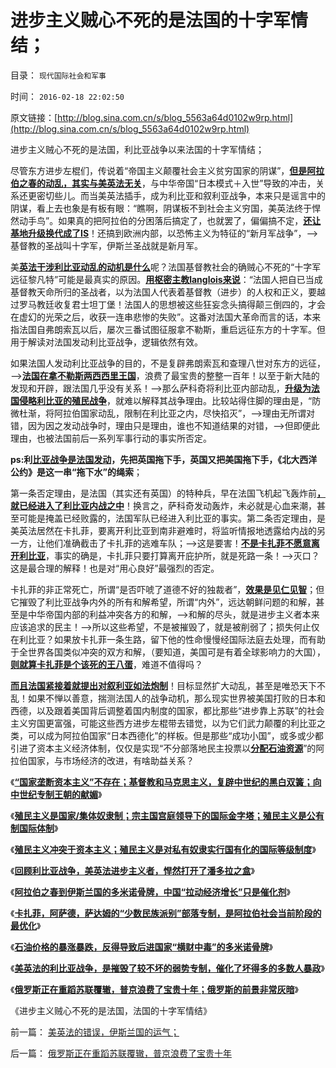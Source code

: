 # 进步主义贼心不死的是法国的十字军情结；

目录： `现代国际社会和军事` 

时间： `2016-02-18 22:02:50` 

原文链接：[http://blog.sina.com.cn/s/blog_5563a64d0102w9rp.html](http://blog.sina.com.cn/s/blog_5563a64d0102w9rp.html)

进步主义贼心不死的是法国，利比亚战争以来法国的十字军情结；

尽管东方进步左棍们，传说着“帝国主义颠覆社会主义贫穷国家的阴谋”，[**但是阿拉伯之春的动乱，其实与美英法无关**](http://darthvad.blog.sohu.com/250213556.html)，与中华帝国“日本模式＋入世”导致的冲击，关系还更密切些儿。而当美英法插手，成为利比亚和叙利亚战争，本来只是谣言中的阴谋，看上去也象是有板有眼：“瞧啊，阴谋板不到社会主义穷国，美英法终于悍然动手鸟”。如果真的把阿拉伯的分困落后搞定了，也就罢了，偏偏搞不定，[**还让基地升级换代成了IS**](../../../2011/4/18/“阿拉伯人内政”和伊斯兰帝国.md)！还搞到欧洲内部，以恐怖主义为特征的“新月军战争”，——>基督教的圣战叫十字军，伊斯兰圣战就是新月军。

美[**英法干涉利比亚动乱的动机是什么**](../../../2015/9/28/重放阿拉伯之春，美英法进步主义干涉的十字军；.md)呢？法国基督教社会的确贼心不死的“十字军远征黎凡特”可能是最真实的原因。[**用枢密主教langlois来说**](../../../2011/8/31/君权神授的进步性，法国式的“为人民服务”.md)：“法国人把自已当成基督教天命所归的圣战者，以为法国人代表着基督教（进步）的人权和正义，要越过罗马教廷收复君士坦丁堡！法国人的思想被这些狂妄念头搞得颠三倒四的，才会在虚幻的光荣之后，收获一连串悲惨的失败”。这番对法国大革命而言的话，本来指法国自弗朗索瓦以后，屡次三番试图征服拿不勒斯，重启远征东方的十字军。但用于解读对法国发动利比亚战争，逻辑依然有效。

如果法国人发动利比亚战争的目的，不是复辟弗朗索瓦和查理八世对东方的远征，——>[**法国在拿不勒斯两西西里王国**](../../../2015/8/23/十字军运动的几个原因和后果，兼谈南意大利诺曼王国.md)，浪费了最宝贵的整整一百年！以至于新大陆的发现和开辟，跟法国几乎没有关系！——>那么萨科奇将利比亚内部动乱，[**升级为法国侵略利比亚的殖民战争**](http://darthvad.blog.163.com/blog/static/533994702011101112845849/)，就难以解释其战争理由。比较站得住脚的理由是，“防微杜渐，将阿拉伯国家动乱，限制在利比亚之内，尽快掐灭”，——>理由无所谓对错，因为因之发动战争时，理由只是理由，谁也不知道结果的对错，——>但即便此理由，也被法国前后一系列军事行动的事实所否定。

**ps:利[**比亚战争是法国发动**](../../../2011/4/22/美英法的第三次布匿战争.md)，先把英国拖下手，英国又把美国拖下手，《北大西洋公约》是这一串“拖下水”的绳索**；

第一条否定理由，是法国（其实还有英国）的特种兵，早在法国飞机起飞轰炸前[**，就已经进入了利比亚内战之中**](../../../2011/3/25/非法无正义；不要信仰“内战不可避免”；.md)！换言之，萨科奇发动轰炸，未必就是心血来潮，甚至可能是掩盖已经败露的，法国军队已经进入利比亚的事实。第二条否定理由，是美英法居然在卡扎菲，要离开利比亚到南非避难时，将监听情报地透露给内战的另一方，让他们准确截击了卡扎菲的逃难车队；——>这是要害！[**不是卡扎菲不愿意离开利比亚**](../../../2011/10/26/卡扎菲和伟大领袖们的传统文化情结.md)，事实的确是，卡扎菲只要打算离开庇护所，就是死路一条！——>灭口？这是最合理的解释！也是对“用心良好”最强烈的否定。

卡扎菲的非正常死亡，所谓“是否吓唬了道德不好的独裁者”，[**效果是见仁见智**](../../../2011/3/20/美英法干涉的法理依据不足.md)；但它摧毁了利比亚战争内外的所有和解希望，所谓“内外”，远达朝鲜问题的和解，甚至是中华帝国内部的利益冲突各方的和解，——>和解的尽头，就是进步主义者本来应该追求的民主！——>所以这些希望，不是被摧毁了，就是被削弱了；损失何止仅在利比亚？如果放卡扎菲一条生路，留下他的性命慢慢经国际法庭去处理，而有助于全世界各国类似冲突的双方和解，（要知道，美国可是有着全球影响力的大国），[**则就算卡扎菲是个该死的王八蛋**](../../../2011/3/24/卡扎菲行为容易理解.md)，难道不值得吗？

[**而且法国紧接着就提出对叙利亚如法炮制**](../../../2012/2/16/中国否决叙利亚决议，符合普世的个体价值观.md)！目标显然扩大动乱，甚至是唯恐天下不乱！如果不惮以善意，揣测法国人的战争动机，那么现实世界被美国打败的日本和西德，以及跟着美国背后调整着国内制度的国家，都比那些“进步靠上苏联”的社会主义穷国更富强，可能这些西方进步左棍带去错觉，以为它们武力颠覆的利比亚之类，可以成为阿拉伯国家“日本西德化”的样板。但是那些“成功小国”，或多或少都引进了资本主义经济体制，仅仅是实现“不分部落地民主投票以[**分配石油资源**](../../../2011/3/24/石油是阿拉伯民主的绊脚石.md)”的阿拉伯国家，与市场经济的改进，有啥助益关系？

《[**“国家垄断资本主义”不存在；基督教和马克思主义，复辟中世纪的黑白双簧；向中世纪专制王朝的献媚**](../../../2011/10/30/“国家垄断资本主义”的大脑急转弯.md)》

《[**殖民主义是国家/集体奴隶制；宗主国宫庭领导下的国际金字塔；殖民主义是公有制国际体制**](../../../2011/10/31/殖民主义是国家／集体奴隶制；宗主国统治下的国际金字塔.md)》

《[**殖民主义冲突于资本主义；殖民主义是对私有奴隶实行国有化的国际等级制度**](../../../2011/10/31/基督教沙文主义欧洲中心论和种族主义，都服务于殖民主义.md)》

《[**回顾利比亚战争，美英法进步主义者，悍然打开了潘多拉之盒**](../../../2016/2/15/回顾利比亚战争，美英法悍然打开了潘多拉之盒；.md)》

《[**阿拉伯之春到伊斯兰国的多米诺骨牌，中国“拉动经济增长”只是催化剂**](../../../2016/2/15/阿拉伯之春到伊斯兰国的多米诺骨牌.md)》

《[**卡扎菲，阿萨德，萨达姆的“少数民族派别”部落专制，是阿拉伯社会当前阶段的最优化**](../../../2016/2/16/专制，独裁”在部落化的阿拉伯社会的当前必要性；.md)》

《[**石油价格的暴涨暴跌，反得导致后进国家“横财中毒”的多米诺骨牌**](../../../2016/2/16/“横财中毒”的多米诺骨牌，苏东巨变到阿拉伯之春.md)》

《[**美英法的利比亚战争，是摧毁了较不坏的弱势专制，催化了坏得多的多数人暴政**](../../../2016/2/17/“多数人暴政＝公有制民主＝人民民主专政”是较坏的专制；.md)》

《[**俄罗斯正在重蹈苏联覆辙，普京浪费了宝贵十年；俄罗斯的前景非常灰暗**](../../../2016/2/17/俄罗斯正在重蹈苏联覆辙，普京浪费了宝贵十年.md)》

《进步主义贼心不死的是法国，法国的十字军情结》

前一篇： [美英法的错误，伊斯兰国的运气；](../../../2016/2/18/美英法的错误，伊斯兰国的运气；.md)

后一篇： [俄罗斯正在重蹈苏联覆辙，普京浪费了宝贵十年](../../../2016/2/17/俄罗斯正在重蹈苏联覆辙，普京浪费了宝贵十年.md)

